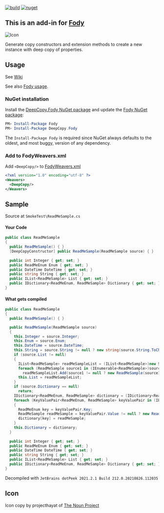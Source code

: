 [![build](https://github.com/greuelpirat/DeepCopy/actions/workflows/build.yml/badge.svg)](https://github.com/greuelpirat/DeepCopy/actions/workflows/build.yml)
[![nuget](https://img.shields.io/nuget/v/DeepCopy.Fody.svg)](https://www.nuget.org/packages/DeepCopy.Fody/)


## This is an add-in for [Fody](https://github.com/Fody/Home/)

![Icon](https://raw.githubusercontent.com/greuelpirat/DeepCopy/main/package_icon.png)

Generate copy constructors and extension methods to create a new instance with deep copy of properties.

## Usage

See [Wiki](https://github.com/greuelpirat/DeepCopy/wiki)

See also [Fody usage](https://github.com/Fody/Home/blob/master/pages/usage.md).

### NuGet installation

Install the [DeepCopy.Fody NuGet package](https://nuget.org/packages/DeepCopy.Fody/) and update the [Fody NuGet package](https://nuget.org/packages/Fody/):

```powershell
PM> Install-Package Fody
PM> Install-Package DeepCopy.Fody
```

The `Install-Package Fody` is required since NuGet always defaults to the oldest, and most buggy, version of any dependency.

### Add to FodyWeavers.xml

Add `<DeepCopy/>` to [FodyWeavers.xml](https://github.com/Fody/Home/blob/master/pages/usage.md#add-fodyweaversxml)

```xml
<?xml version="1.0" encoding="utf-8" ?>
<Weavers>
  <DeepCopy/>
</Weavers>
```

## Sample
Source at `SmokeTest\ReadMeSample.cs`

#### Your Code
```csharp
public class ReadMeSample
{
  public ReadMeSample() { }
  [DeepCopyConstructor] public ReadMeSample(ReadMeSample source) { }
  
  public int Integer { get; set; }
  public ReadMeEnum Enum { get; set; }
  public DateTime DateTime { get; set; }
  public string String { get; set; }
  public IList<ReadMeSample> List { get; set; }
  public IDictionary<ReadMeEnum, ReadMeSample> Dictionary { get; set; }
}
```

#### What gets compiled
```csharp
public class ReadMeSample
{
  public ReadMeSample() { }

  public ReadMeSample(ReadMeSample source)
  {
    this.Integer = source.Integer;
    this.Enum = source.Enum;
    this.DateTime = source.DateTime;
    this.String = source.String != null ? new string(source.String.ToCharArray()) : (string)null;
    if (source.List != null)
    {
      IList<ReadMeSample> readMeSampleList = (IList<ReadMeSample>)new System.Collections.Generic.List<ReadMeSample>();
      foreach (ReadMeSample source1 in (IEnumerable<ReadMeSample>)source.List)
        readMeSampleList.Add(source1 != null ? new ReadMeSample(source1) : (ReadMeSample)null);
      this.List = readMeSampleList;
    }
    if (source.Dictionary == null)
      return;
    IDictionary<ReadMeEnum, ReadMeSample> dictionary = (IDictionary<ReadMeEnum, ReadMeSample>)new System.Collections.Generic.Dictionary<ReadMeEnum, ReadMeSample>();
    foreach (KeyValuePair<ReadMeEnum, ReadMeSample> keyValuePair in (IEnumerable<KeyValuePair<ReadMeEnum, ReadMeSample>>)source.Dictionary)
    {
      ReadMeEnum key = keyValuePair.Key;
      ReadMeSample readMeSample = keyValuePair.Value != null ? new ReadMeSample(keyValuePair.Value) : (ReadMeSample)null;
      dictionary[key] = readMeSample;
    }
    this.Dictionary = dictionary;
  }
  
  public int Integer { get; set; }
  public ReadMeEnum Enum { get; set; }
  public DateTime DateTime { get; set; }
  public string String { get; set; }
  public IList<ReadMeSample> List { get; set; }
  public IDictionary<ReadMeEnum, ReadMeSample> Dictionary { get; set; }
}
```
Decompiled with `JetBrains dotPeek 2021.2.1 Build 212.0.20210826.112035`

## Icon

Icon copy by projecthayat  of [The Noun Project](http://thenounproject.com)